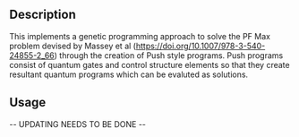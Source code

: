 ## Description

This implements a genetic programming approach to solve the PF Max problem devised by Massey et al (https://doi.org/10.1007/978-3-540-24855-2_66) through the creation of Push style programs. Push programs consist of quantum gates and control structure elements so that they create resultant quantum programs which can be evaluted as solutions. 

## Usage

-- UPDATING NEEDS TO BE DONE --

